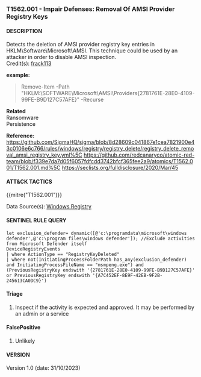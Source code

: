 ### T1562.001 - Impair Defenses: Removal Of AMSI Provider Registry Keys

#### DESCRIPTION

Detects the deletion of AMSI provider registry key entries in HKLM\\Software\\Microsoft\\AMSI. This technique could be used by an attacker in order to disable AMSI inspection.\
Credit(s): [frack113](https://github.com/frack113)

**example:**

> Remove-Item -Path "HKLM:\\SOFTWARE\\Microsoft\\AMSI\\Providers{2781761E-28E0-4109-99FE-B9D127C57AFE}" -Recurse

**Related**\
Ransomware\
Persistence

**Reference:**\
https://github.com/SigmaHQ/sigma/blob/8d28609c041867e1cea7821900e43c0106e6c766/rules/windows/registry/registry_delete/registry_delete_removal_amsi_registry_key.yml%5C
https://github.com/redcanaryco/atomic-red-team/blob/f339e7da7d05f6057fdfcdd3742bfcf365fee2a9/atomics/T1562.001/T1562.001.md%5C
https://seclists.org/fulldisclosure/2020/Mar/45

#### ATT&CK TACTICS

{{mitre("T1562.001")}}

Data Source(s): [Windows Registry](https://attack.mitre.org/datasources/DS0024)

#### SENTINEL RULE QUERY

```
let exclusion_defender= dynamic([@'c:\programdata\microsoft\windows defender',@'c:\program files\windows defender']); //Exclude activities from Microsoft Defender itself
DeviceRegistryEvents
| where ActionType == "RegistryKeyDeleted"
| where not(InitiatingProcessFolderPath has_any(exclusion_defender) and InitiatingProcessFileName == "msmpeng.exe") and (PreviousRegistryKey endswith '{2781761E-28E0-4109-99FE-B9D127C57AFE}' or PreviousRegistryKey endswith '{A7C452EF-8E9F-42EB-9F2B-245613CA0DC9}')
```

#### Triage

1. Inspect if the activity is expected and approved. It may be performed by an admin or a service

#### FalsePositive

1. Unlikely

#### VERSION

Version 1.0 (date: 31/10/2023)
